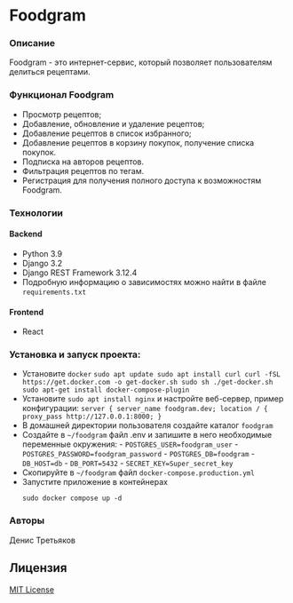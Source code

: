 # Foodgram

### Описание 
Foodgram - это интернет-сервис, который позволяет пользователям делиться рецептами.

### Функционал Foodgram
- Просмотр рецептов;
- Добавление, обновление и удаление рецептов;
- Добавление рецептов в список избранного;
- Добавление рецептов в корзину покупок, получение списка покупок.
- Подписка на авторов рецептов.
- Фильтрация рецептов по тегам.
- Регистрация для получения полного доступа к возможностям Foodgram.

### Технологии
#### Backend
- Python 3.9
- Django 3.2
- Django REST Framework 3.12.4
- Подробную информацию о зависимостях можно найти в файле `requirements.txt`
#### Frontend
- React

### Установка и запуск проекта:
- Установите `docker`
        ```
        sudo apt update
        sudo apt install curl
        curl -fSL https://get.docker.com -o get-docker.sh
        sudo sh ./get-docker.sh
        sudo apt-get install docker-compose-plugin
        ```
- Установите `sudo apt install nginx` и настройте веб-сервер, пример конфигурации:
        ```
        server {
            server_name foodgram.dev;
            location / {
            proxy_pass http://127.0.0.1:8000;
        }
        ```
- В домашней директории пользователя создайте каталог `foodgram`
- Создайте в `~/foodgram` файл .env и запишите в него необходимые переменные окружения:
        - `POSTGRES_USER=foodgram_user`
        - `POSTGRES_PASSWORD=foodgram_password`
        - `POSTGRES_DB=foodgram`
        - `DB_HOST=db`
        - `DB_PORT=5432`
        - `SECRET_KEY=Super_secret_key`
- Скопируйте в `~/foodgram` файл `docker-compose.production.yml`
- Запустите приложение в контейнерах
    ```
    sudo docker compose up -d
    ```

### Авторы
Денис Третьяков

## Лицензия

[MIT License](https://opensource.org/licenses/MIT)